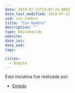 ```yaml
---
date: 2019-07-21T23:02:24.000Z
date_last_modified: 2019-07-21
uid: sin-nombre
title: "Sin Nombre"
description: ""
type: Desconocido
website: 
date_ini: 
date_end: 
tags:

cities: 
  - Bogotá
---
```


Esta iniciativa fue realizada por:

- [Enredo](/i/enredo.html)
